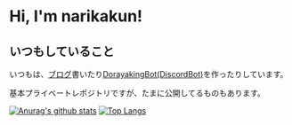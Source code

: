 # Hi, I'm narikakun!

## いつもしていること

いつもは、[ブログ](https://narikakun.net/)書いたり[DorayakingBot(DiscordBot)](https://discord.com/oauth2/authorize?client_id=508166063473688577&permissions=66321471&scope=bot)を作ったりしています。

基本プライベートレポジトリですが、たまに公開してるものもあります。

[![Anurag's github stats](https://github-readme-stats.vercel.app/api?username=narikakun)](https://github.com/narikakun) [![Top Langs](https://github-readme-stats.vercel.app/api/top-langs/?username=narikakun&layout=compact)](https://github.com/narikakun) 
<!--
**narikakun/narikakun** is a ✨ _special_ ✨ repository because its `README.md` (this file) appears on your GitHub profile.

Here are some ideas to get you started:

- 🔭 I’m currently working on ...
- 🌱 I’m currently learning ...
- 👯 I’m looking to collaborate on ...
- 🤔 I’m looking for help with ...
- 💬 Ask me about ...
- 📫 How to reach me: ...
- 😄 Pronouns: ...
- ⚡ Fun fact: ...
-->
